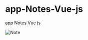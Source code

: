 # app-Notes-Vue-js
app Notes Vue js 












![Note](https://user-images.githubusercontent.com/75854041/118753446-b4407000-b86d-11eb-913e-4cd5ce8d90b5.png)

